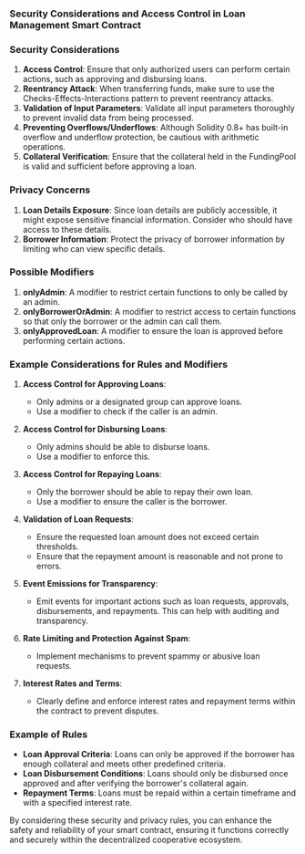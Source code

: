 ### Security Considerations and Access Control in Loan Management Smart Contract

### Security Considerations

1. **Access Control**: Ensure that only authorized users can perform certain actions, such as approving and disbursing loans.
2. **Reentrancy Attack**: When transferring funds, make sure to use the Checks-Effects-Interactions pattern to prevent reentrancy attacks.
3. **Validation of Input Parameters**: Validate all input parameters thoroughly to prevent invalid data from being processed.
4. **Preventing Overflows/Underflows**: Although Solidity 0.8+ has built-in overflow and underflow protection, be cautious with arithmetic operations.
5. **Collateral Verification**: Ensure that the collateral held in the FundingPool is valid and sufficient before approving a loan.

### Privacy Concerns

1. **Loan Details Exposure**: Since loan details are publicly accessible, it might expose sensitive financial information. Consider who should have access to these details.
2. **Borrower Information**: Protect the privacy of borrower information by limiting who can view specific details.

### Possible Modifiers

1. **onlyAdmin**: A modifier to restrict certain functions to only be called by an admin.
2. **onlyBorrowerOrAdmin**: A modifier to restrict access to certain functions so that only the borrower or the admin can call them.
3. **onlyApprovedLoan**: A modifier to ensure the loan is approved before performing certain actions.

### Example Considerations for Rules and Modifiers

1. **Access Control for Approving Loans**:
   - Only admins or a designated group can approve loans.
   - Use a modifier to check if the caller is an admin.

2. **Access Control for Disbursing Loans**:
   - Only admins should be able to disburse loans.
   - Use a modifier to enforce this.

3. **Access Control for Repaying Loans**:
   - Only the borrower should be able to repay their own loan.
   - Use a modifier to ensure the caller is the borrower.

4. **Validation of Loan Requests**:
   - Ensure the requested loan amount does not exceed certain thresholds.
   - Ensure that the repayment amount is reasonable and not prone to errors.

5. **Event Emissions for Transparency**:
   - Emit events for important actions such as loan requests, approvals, disbursements, and repayments. This can help with auditing and transparency.

6. **Rate Limiting and Protection Against Spam**:
   - Implement mechanisms to prevent spammy or abusive loan requests.

7. **Interest Rates and Terms**:
   - Clearly define and enforce interest rates and repayment terms within the contract to prevent disputes.

### Example of Rules

- **Loan Approval Criteria**: Loans can only be approved if the borrower has enough collateral and meets other predefined criteria.
- **Loan Disbursement Conditions**: Loans should only be disbursed once approved and after verifying the borrower's collateral again.
- **Repayment Terms**: Loans must be repaid within a certain timeframe and with a specified interest rate.

By considering these security and privacy rules, you can enhance the safety and reliability of your smart contract, ensuring it functions correctly and securely within the decentralized cooperative ecosystem.